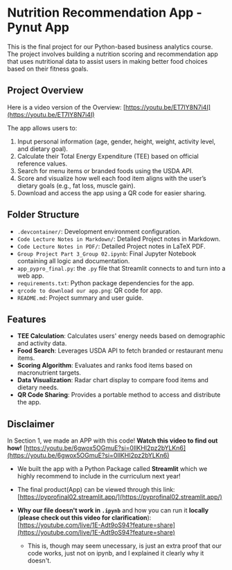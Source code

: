 # Nutrition Recommendation App - Pynut App

This is the final project for our Python-based business analytics course. The project involves building a nutrition scoring and recommendation app that uses nutritional data to assist users in making better food choices based on their fitness goals.

## Project Overview

Here is a video version of the Overview: [https://youtu.be/ET7IY8N7i4I](https://youtu.be/ET7IY8N7i4I)

The app allows users to:
1. Input personal information (age, gender, height, weight, activity level, and dietary goal).
2. Calculate their Total Energy Expenditure (TEE) based on official reference values.
3. Search for menu items or branded foods using the USDA API.
4. Score and visualize how well each food item aligns with the user’s dietary goals (e.g., fat loss, muscle gain).
5. Download and access the app using a QR code for easier sharing.

## Folder Structure

- `.devcontainer/`: Development environment configuration.
- `Code Lecture Notes in Markdown/`: Detailed Project notes in Markdown.
- `Code Lecture Notes in PDF/`: Detailed Project notes in LaTeX PDF.
- `Group Project Part 3_Group 02.ipynb`: Final Jupyter Notebook containing all logic and documentation.
- `app_pypro_final.py`: the `.py` file that Streamlit connects to and turn into a web app.
- `requirements.txt`: Python package dependencies for the app.
- `qrcode to download our app.png`: QR code for app.
- `README.md`: Project summary and user guide.

## Features

- **TEE Calculation**: Calculates users' energy needs based on demographic and activity data.
- **Food Search**: Leverages USDA API to fetch branded or restaurant menu items.
- **Scoring Algorithm**: Evaluates and ranks food items based on macronutrient targets.
- **Data Visualization**: Radar chart display to compare food items and dietary needs.
- **QR Code Sharing**: Provides a portable method to access and distribute the app.

## Disclaimer

In Section 1, we made an APP with this code! **Watch this video to find out how!**  [https://youtu.be/6gwox5OGmuE?si=0IlKHI2pz2bYLKn6](https://youtu.be/6gwox5OGmuE?si=0IlKHI2pz2bYLKn6) 

- We built the app with a Python Package called **Streamlit** which we highly recommend to include in the curriculum next year! 

- The final product(App) can be viewed through this link: [https://pyprofinal02.streamlit.app/](https://pyprofinal02.streamlit.app/)
    
- **Why our file doesn't work in `.ipynb`** and how you can run it **locally** (**please check out this video for clarification**): [https://youtube.com/live/1E-Adt9oS94?feature=share](https://youtube.com/live/1E-Adt9oS94?feature=share)

    - This is, though may seem unecessary, is just an extra proof that our code works, just not on ipynb, and I explained it clearly why it doesn't.
</div>
